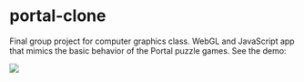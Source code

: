 # portal-clone
Final group project for computer graphics class. WebGL and JavaScript app that mimics the basic behavior of the Portal puzzle games. See the demo:

![](demo.gif)
